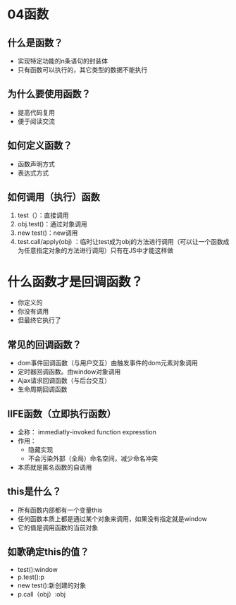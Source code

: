 # 04函数

## 什么是函数？

* 实现特定功能的n条语句的封装体
* 只有函数可以执行的，其它类型的数据不能执行

## 为什么要使用函数？

* 提高代码复用
* 便于阅读交流

## 如何定义函数？

* 函数声明方式
* 表达式方式

## 如何调用（执行）函数

1. test（）：直接调用
2. obj.test()：通过对象调用
3. new test()：new调用
4. test.call/apply(obj) ：临时让test成为obj的方法进行调用（可以让一个函数成为任意指定对象的方法进行调用）只有在JS中才能这样做

# 什么函数才是回调函数？

* 你定义的
* 你没有调用
* 但最终它执行了

## 常见的回调函数？

* dom事件回调函数（与用户交互）由触发事件的dom元素对象调用
* 定时器回调函数。由window对象调用
* Ajax请求回调函数（与后台交互）
* 生命周期回调函数

## IIFE函数（立即执行函数）

* 全称： immediatly-invoked function  expresstion
* 作用：
  * 隐藏实现
  * 不会污染外部（全局）命名空间，减少命名冲突
* 本质就是匿名函数的自调用

## this是什么？

* 所有函数内部都有一个变量this
* 任何函数本质上都是通过某个对象来调用，如果没有指定就是window
* 它的值是调用函数的当前对象

## 如歌确定this的值？

* test():window
* p.test():p
* new test():新创建的对象
* p.call（obj）:obj





